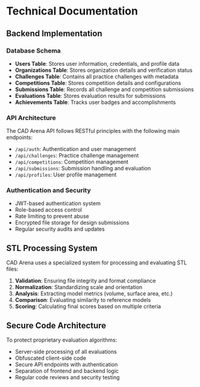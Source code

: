 
# Technical Documentation

## Backend Implementation

### Database Schema

- **Users Table**: Stores user information, credentials, and profile data
- **Organizations Table**: Stores organization details and verification status
- **Challenges Table**: Contains all practice challenges with metadata
- **Competitions Table**: Stores competition details and configurations
- **Submissions Table**: Records all challenge and competition submissions
- **Evaluations Table**: Stores evaluation results for submissions
- **Achievements Table**: Tracks user badges and accomplishments

### API Architecture

The CAD Arena API follows RESTful principles with the following main endpoints:
- `/api/auth`: Authentication and user management
- `/api/challenges`: Practice challenge management
- `/api/competitions`: Competition management
- `/api/submissions`: Submission handling and evaluation
- `/api/profiles`: User profile management

### Authentication and Security

- JWT-based authentication system
- Role-based access control
- Rate limiting to prevent abuse
- Encrypted file storage for design submissions
- Regular security audits and updates

## STL Processing System

CAD Arena uses a specialized system for processing and evaluating STL files:

1. **Validation**: Ensuring file integrity and format compliance
2. **Normalization**: Standardizing scale and orientation
3. **Analysis**: Extracting model metrics (volume, surface area, etc.)
4. **Comparison**: Evaluating similarity to reference models
5. **Scoring**: Calculating final scores based on multiple criteria

## Secure Code Architecture

To protect proprietary evaluation algorithms:

- Server-side processing of all evaluations
- Obfuscated client-side code
- Secure API endpoints with authentication
- Separation of frontend and backend logic
- Regular code reviews and security testing
